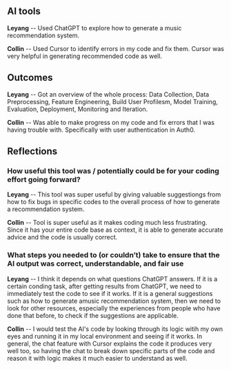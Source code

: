 ## AI tools

__Leyang__ -- Used ChatGPT to explore how to generate a music recommendation system. 

__Collin__ -- Used Cursor to identify errors in my code and fix them. Cursor was very helpful in generating recommended code as well.

## Outcomes

__Leyang__ -- Got an overview of the whole process: Data Collection, Data Preprocessing, Feature Engineering, Build User              Profilesm, Model Training, Evaluation, Deployment, Monitoring and Iteration. 

__Collin__ -- Was able to make progress on my code and fix errors that I was having trouble with. Specifically with user authentication in Auth0.

## Reflections

### How useful this tool was / potentially could be for your coding effort going forward? 

__Leyang__ -- This tool was super useful by giving valuable suggestiongs from how to fix bugs in specific codes to the overall process of how to generate a recommendation system. 

__Collin__ -- Tool is super useful as it makes coding much less frustrating. Since it has your entire code base as context, it is able to generate accurate advice and the code is usually correct.

### What steps you needed to (or couldn’t) take to ensure that the AI output was correct, understandable, and fair use

__Leyang__ -- I think it depends on what questions ChatGPT answers. If it is a certain conding task, after getting results from ChatGPT, we need to immediately test the code to see if it works. If it is a general suggestions such as how to generate amusic recommendation system, then we need to look for other resources, especially the experiences from people who have done that before, to check if the suggestions are applicable. 

__Collin__ -- I would test the AI's code by looking through its logic witih my own eyes and running it in my local environment and seeing if it works. In general, the chat feature with Cursor explains the code it produces very well too, so having the chat to break down specific parts of the code and reason it with logic makes it much easier to understand as well.

